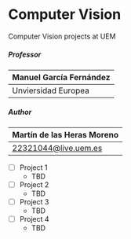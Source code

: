 # Computer Vision
Computer Vision projects at UEM

##### Professor
| Manuel García Fernández
| --------------------------
| Unviersidad Europea

##### Author
| Martín de las Heras Moreno
| --------------------------
| 22321044@live.uem.es

 - [ ] Project 1
   - TBD
 - [ ] Project 2
   - TBD
 - [ ] Project 3
   - TBD
 - [ ] Project 4
   - TBD
